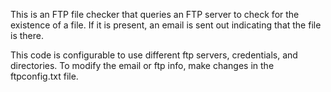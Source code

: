 This is an FTP file checker that queries an FTP server to check for the existence of a file. If it is present, an email is sent out indicating that the file is there.

This code is configurable to use different ftp servers, credentials, and directories. To modify the email or ftp info, make changes in the ftpconfig.txt file.
